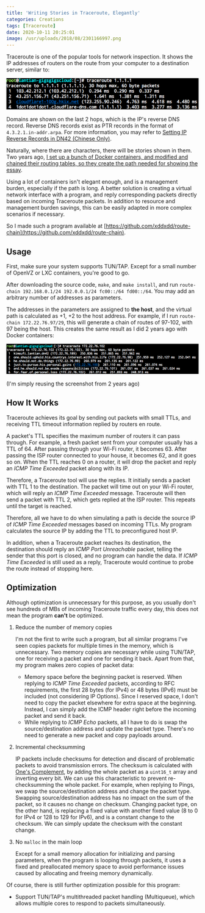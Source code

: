 ```yaml
---
title: 'Writing Stories in Traceroute, Elegantly'
categories: Creations
tags: [Traceroute]
date: 2020-10-11 20:25:01
image: /usr/uploads/2018/08/2301166997.png
---
```


Traceroute is one of the popular tools for network inspection. It shows the IP
addresses of routers on the route from your computer to a destination server,
similar to:

![Traceroute Example](../../../../usr/uploads/2018/08/2301166997.png)

Domains are shown on the last 2 hops, which is the IP's reverse DNS record.
Reverse DNS records exist as PTR records in the format of
`4.3.2.1.in-addr.arpa`. For more information, you may refer to
[Setting IP Reverse Records in DN42 (Chinese Only)](/article/modify-website/dn42-ip-reverse-record.lantian).

Naturally, where there are characters, there will be stories shown in them. Two
years ago,
[I set up a bunch of Docker containers, and modified and chained their routing tables, so they create the path needed for showing the essay](/en/article/modify-computer/worship-in-traceroute.lantian).

Using a lot of containers isn't elegant enough, and is a management burden,
especially if the path is long. A better solution is creating a virtual network
interface with a program, and reply corresponding packets directly based on
incoming Traceroute packets. In addition to resource and management burden
savings, this can be easily adapted in more complex scenarios if necessary.

So I made such a program available at
[https://github.com/xddxdd/route-chain](https://github.com/xddxdd/route-chain).

## Usage

First, make sure your system supports TUN/TAP. Except for a small number of
OpenVZ or LXC containers, you're good to go.

After downloading the source code, `make`, and `make install`, and run
`route-chain 192.168.0.1/24 192.0.0.1/24 fc00::/64 fd00::/64`. You may add an
arbitrary number of addresses as parameters.

The addresses in the parameters are assigned to **the host**, and the virtual
path is calculated as +1, +2 to the host address. For example, if I run
`route-chain 172.22.76.97/29`, this will generate a chain of routes of 97-102,
with 97 being the host. This creates the same result as I did 2 years ago with
Docker containers:

![Traceroute Results](../../../../usr/uploads/2018/08/1311499371.png)

(I'm simply reusing the screenshot from 2 years ago)

## How It Works

Traceroute achieves its goal by sending out packets with small TTLs, and
receiving TTL timeout information replied by routers en route.

A packet's TTL specifies the maximum number of routers it can pass through. For
example, a fresh packet sent from your computer usually has a TTL of 64. After
passing through your Wi-Fi router, it becomes 63. After passing the ISP router
connected to your house, it becomes 62, and it goes so on. When the TTL reaches
0 on a router, it will drop the packet and reply an _ICMP Time Exceeded_ packet
along with its IP.

Therefore, a Traceroute tool will use the replies. It initially sends a packet
with TTL 1 to the destination. The packet will time out on your Wi-Fi router,
which will reply an _ICMP Time Exceeded_ message. Traceroute will then send a
packet with TTL 2, which gets replied at the ISP router. This repeats until the
target is reached.

Therefore, all we have to do when simulating a path is decide the source IP of
_ICMP Time Exceeded_ messages based on incoming TTLs. My program calculates the
source IP by adding the TTL to preconfigured host IP.

In addition, when a Traceroute packet reaches its destination, the destination
should reply an _ICMP Port Unreachable_ packet, telling the sender that this
port is closed, and no program can handle the data. If _ICMP Time Exceeded_ is
still used as a reply, Traceroute would continue to probe the route instead of
stopping here.

## Optimization

Although optimization is unnecessary for this purpose, as you usually don't see
hundreds of MBs of incoming Traceroute traffic every day, this does not mean the
program **can't** be optimized.

1. Reduce the number of memory copies

    I'm not the first to write such a program, but all similar programs I've
    seen copies packets for multiple times in the memory, which is unnecessary.
    Two memory copies are necessary while using TUN/TAP, one for receiving a
    packet and one for sending it back. Apart from that, my program makes zero
    copies of packet data:

    - Memory space before the beginning packet is reserved. When replying to
      _ICMP Time Exceeded_ packets, according to RFC requirements, the first 28
      bytes (for IPv4) or 48 bytes (IPv6) must be included (not considering IP
      Options). Since I reserved space, I don't need to copy the packet
      elsewhere for extra space at the beginning. Instead, I can simply add the
      ICMP header right before the incoming packet and send it back.
    - While replying to _ICMP Echo_ packets, all I have to do is swap the
      source/destination address and update the packet type. There's no need to
      generate a new packet and copy payloads around.

2. Incremental checksumming

    IP packets include checksums for detection and discard of problematic
    packets to avoid transmission errors. The checksum is calculated with
    [One's Complement](https://en.wikipedia.org/wiki/Ones%27_complement), by
    adding the whole packet as a `uint16_t` array and inverting every bit. We
    can use this characteristic to prevent re-checksumming the whole packet. For
    example, when replying to Pings, we swap the source/destination address and
    change the packet type. Swapping source/destination address has no impact on
    the sum of the packet, so it causes no change on checksum. Changing packet
    type, on the other hand, is replacing a fixed value with another fixed value
    (8 to 0 for IPv4 or 128 to 129 for IPv6), and is a constant change to the
    checksum. We can simply update the checksum with the constant change.

3. No `malloc` in the main loop

    Except for a small memory allocation for initializing and parsing
    parameters, when the program is looping through packets, it uses a fixed and
    preallocated memory space to avoid performance issues caused by allocating
    and freeing memory dynamically.

Of course, there is still further optimization possible for this program:

-   Support TUN/TAP's multithreaded packet handling (Multiqueue), which allows
    multiple cores to respond to packets simultaneously.
